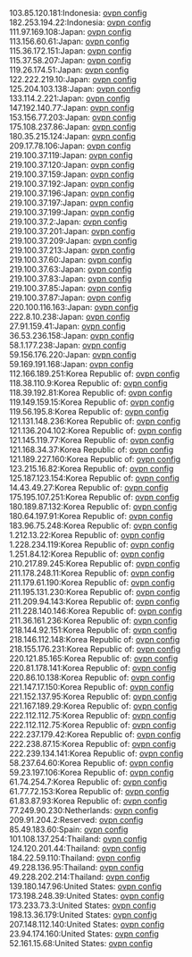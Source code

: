 103.85.120.181:Indonesia: [ovpn config](vpn/103_85_120_181.ovpn)  
182.253.194.22:Indonesia: [ovpn config](vpn/182_253_194_22.ovpn)  
111.97.169.108:Japan: [ovpn config](vpn/111_97_169_108.ovpn)  
113.156.60.61:Japan: [ovpn config](vpn/113_156_60_61.ovpn)  
115.36.172.151:Japan: [ovpn config](vpn/115_36_172_151.ovpn)  
115.37.58.207:Japan: [ovpn config](vpn/115_37_58_207.ovpn)  
119.26.174.51:Japan: [ovpn config](vpn/119_26_174_51.ovpn)  
122.222.219.10:Japan: [ovpn config](vpn/122_222_219_10.ovpn)  
125.204.103.138:Japan: [ovpn config](vpn/125_204_103_138.ovpn)  
133.114.2.221:Japan: [ovpn config](vpn/133_114_2_221.ovpn)  
147.192.140.77:Japan: [ovpn config](vpn/147_192_140_77.ovpn)  
153.156.77.203:Japan: [ovpn config](vpn/153_156_77_203.ovpn)  
175.108.237.86:Japan: [ovpn config](vpn/175_108_237_86.ovpn)  
180.35.215.124:Japan: [ovpn config](vpn/180_35_215_124.ovpn)  
209.17.78.106:Japan: [ovpn config](vpn/209_17_78_106.ovpn)  
219.100.37.119:Japan: [ovpn config](vpn/219_100_37_119.ovpn)  
219.100.37.120:Japan: [ovpn config](vpn/219_100_37_120.ovpn)  
219.100.37.159:Japan: [ovpn config](vpn/219_100_37_159.ovpn)  
219.100.37.192:Japan: [ovpn config](vpn/219_100_37_192.ovpn)  
219.100.37.196:Japan: [ovpn config](vpn/219_100_37_196.ovpn)  
219.100.37.197:Japan: [ovpn config](vpn/219_100_37_197.ovpn)  
219.100.37.199:Japan: [ovpn config](vpn/219_100_37_199.ovpn)  
219.100.37.2:Japan: [ovpn config](vpn/219_100_37_2.ovpn)  
219.100.37.201:Japan: [ovpn config](vpn/219_100_37_201.ovpn)  
219.100.37.209:Japan: [ovpn config](vpn/219_100_37_209.ovpn)  
219.100.37.213:Japan: [ovpn config](vpn/219_100_37_213.ovpn)  
219.100.37.60:Japan: [ovpn config](vpn/219_100_37_60.ovpn)  
219.100.37.63:Japan: [ovpn config](vpn/219_100_37_63.ovpn)  
219.100.37.83:Japan: [ovpn config](vpn/219_100_37_83.ovpn)  
219.100.37.85:Japan: [ovpn config](vpn/219_100_37_85.ovpn)  
219.100.37.87:Japan: [ovpn config](vpn/219_100_37_87.ovpn)  
220.100.116.163:Japan: [ovpn config](vpn/220_100_116_163.ovpn)  
222.8.10.238:Japan: [ovpn config](vpn/222_8_10_238.ovpn)  
27.91.159.41:Japan: [ovpn config](vpn/27_91_159_41.ovpn)  
36.53.236.158:Japan: [ovpn config](vpn/36_53_236_158.ovpn)  
58.1.177.238:Japan: [ovpn config](vpn/58_1_177_238.ovpn)  
59.156.176.220:Japan: [ovpn config](vpn/59_156_176_220.ovpn)  
59.169.191.168:Japan: [ovpn config](vpn/59_169_191_168.ovpn)  
112.166.189.251:Korea Republic of: [ovpn config](vpn/112_166_189_251.ovpn)  
118.38.110.9:Korea Republic of: [ovpn config](vpn/118_38_110_9.ovpn)  
118.39.192.81:Korea Republic of: [ovpn config](vpn/118_39_192_81.ovpn)  
119.149.159.15:Korea Republic of: [ovpn config](vpn/119_149_159_15.ovpn)  
119.56.195.8:Korea Republic of: [ovpn config](vpn/119_56_195_8.ovpn)  
121.131.148.236:Korea Republic of: [ovpn config](vpn/121_131_148_236.ovpn)  
121.136.204.102:Korea Republic of: [ovpn config](vpn/121_136_204_102.ovpn)  
121.145.119.77:Korea Republic of: [ovpn config](vpn/121_145_119_77.ovpn)  
121.168.34.37:Korea Republic of: [ovpn config](vpn/121_168_34_37.ovpn)  
121.189.227.160:Korea Republic of: [ovpn config](vpn/121_189_227_160.ovpn)  
123.215.16.82:Korea Republic of: [ovpn config](vpn/123_215_16_82.ovpn)  
125.187.123.154:Korea Republic of: [ovpn config](vpn/125_187_123_154.ovpn)  
14.43.49.27:Korea Republic of: [ovpn config](vpn/14_43_49_27.ovpn)  
175.195.107.251:Korea Republic of: [ovpn config](vpn/175_195_107_251.ovpn)  
180.189.87.132:Korea Republic of: [ovpn config](vpn/180_189_87_132.ovpn)  
180.64.197.91:Korea Republic of: [ovpn config](vpn/180_64_197_91.ovpn)  
183.96.75.248:Korea Republic of: [ovpn config](vpn/183_96_75_248.ovpn)  
1.212.13.22:Korea Republic of: [ovpn config](vpn/1_212_13_22.ovpn)  
1.228.234.119:Korea Republic of: [ovpn config](vpn/1_228_234_119.ovpn)  
1.251.84.12:Korea Republic of: [ovpn config](vpn/1_251_84_12.ovpn)  
210.217.89.245:Korea Republic of: [ovpn config](vpn/210_217_89_245.ovpn)  
211.178.248.11:Korea Republic of: [ovpn config](vpn/211_178_248_11.ovpn)  
211.179.61.190:Korea Republic of: [ovpn config](vpn/211_179_61_190.ovpn)  
211.195.131.230:Korea Republic of: [ovpn config](vpn/211_195_131_230.ovpn)  
211.209.94.143:Korea Republic of: [ovpn config](vpn/211_209_94_143.ovpn)  
211.228.140.146:Korea Republic of: [ovpn config](vpn/211_228_140_146.ovpn)  
211.36.161.236:Korea Republic of: [ovpn config](vpn/211_36_161_236.ovpn)  
218.144.92.151:Korea Republic of: [ovpn config](vpn/218_144_92_151.ovpn)  
218.146.112.148:Korea Republic of: [ovpn config](vpn/218_146_112_148.ovpn)  
218.155.176.231:Korea Republic of: [ovpn config](vpn/218_155_176_231.ovpn)  
220.121.85.165:Korea Republic of: [ovpn config](vpn/220_121_85_165.ovpn)  
220.81.178.141:Korea Republic of: [ovpn config](vpn/220_81_178_141.ovpn)  
220.86.10.138:Korea Republic of: [ovpn config](vpn/220_86_10_138.ovpn)  
221.147.17.150:Korea Republic of: [ovpn config](vpn/221_147_17_150.ovpn)  
221.152.137.95:Korea Republic of: [ovpn config](vpn/221_152_137_95.ovpn)  
221.167.189.29:Korea Republic of: [ovpn config](vpn/221_167_189_29.ovpn)  
222.112.112.75:Korea Republic of: [ovpn config](vpn/222_112_112_75.ovpn)  
222.112.112.75:Korea Republic of: [ovpn config](vpn/222_112_112_75.ovpn)  
222.237.179.42:Korea Republic of: [ovpn config](vpn/222_237_179_42.ovpn)  
222.238.87.15:Korea Republic of: [ovpn config](vpn/222_238_87_15.ovpn)  
222.239.134.141:Korea Republic of: [ovpn config](vpn/222_239_134_141.ovpn)  
58.237.64.60:Korea Republic of: [ovpn config](vpn/58_237_64_60.ovpn)  
59.23.197.106:Korea Republic of: [ovpn config](vpn/59_23_197_106.ovpn)  
61.74.254.7:Korea Republic of: [ovpn config](vpn/61_74_254_7.ovpn)  
61.77.72.153:Korea Republic of: [ovpn config](vpn/61_77_72_153.ovpn)  
61.83.87.93:Korea Republic of: [ovpn config](vpn/61_83_87_93.ovpn)  
77.249.90.230:Netherlands: [ovpn config](vpn/77_249_90_230.ovpn)  
209.91.204.2:Reserved: [ovpn config](vpn/209_91_204_2.ovpn)  
85.49.183.60:Spain: [ovpn config](vpn/85_49_183_60.ovpn)  
101.108.137.254:Thailand: [ovpn config](vpn/101_108_137_254.ovpn)  
124.120.201.44:Thailand: [ovpn config](vpn/124_120_201_44.ovpn)  
184.22.59.110:Thailand: [ovpn config](vpn/184_22_59_110.ovpn)  
49.228.136.95:Thailand: [ovpn config](vpn/49_228_136_95.ovpn)  
49.228.202.214:Thailand: [ovpn config](vpn/49_228_202_214.ovpn)  
139.180.147.96:United States: [ovpn config](vpn/139_180_147_96.ovpn)  
173.198.248.39:United States: [ovpn config](vpn/173_198_248_39.ovpn)  
173.233.73.3:United States: [ovpn config](vpn/173_233_73_3.ovpn)  
198.13.36.179:United States: [ovpn config](vpn/198_13_36_179.ovpn)  
207.148.112.140:United States: [ovpn config](vpn/207_148_112_140.ovpn)  
23.94.174.160:United States: [ovpn config](vpn/23_94_174_160.ovpn)  
52.161.15.68:United States: [ovpn config](vpn/52_161_15_68.ovpn)  
